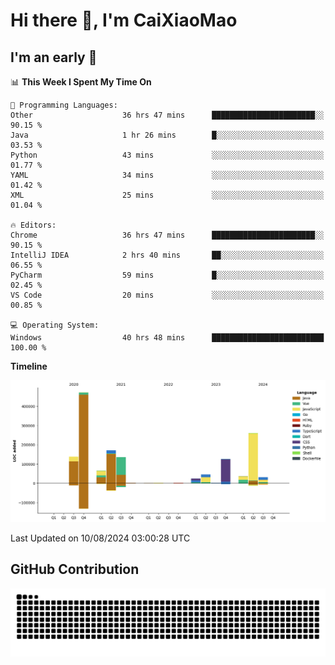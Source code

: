 # Hi there 👋, I'm CaiXiaoMao

## I'm an early 🐤
<!--START_SECTION:waka-->
📊 **This Week I Spent My Time On** 

```text
💬 Programming Languages: 
Other                    36 hrs 47 mins      ███████████████████████░░   90.15 % 
Java                     1 hr 26 mins        █░░░░░░░░░░░░░░░░░░░░░░░░   03.53 % 
Python                   43 mins             ░░░░░░░░░░░░░░░░░░░░░░░░░   01.77 % 
YAML                     34 mins             ░░░░░░░░░░░░░░░░░░░░░░░░░   01.42 % 
XML                      25 mins             ░░░░░░░░░░░░░░░░░░░░░░░░░   01.04 % 

🔥 Editors: 
Chrome                   36 hrs 47 mins      ███████████████████████░░   90.15 % 
IntelliJ IDEA            2 hrs 40 mins       ██░░░░░░░░░░░░░░░░░░░░░░░   06.55 % 
PyCharm                  59 mins             █░░░░░░░░░░░░░░░░░░░░░░░░   02.45 % 
VS Code                  20 mins             ░░░░░░░░░░░░░░░░░░░░░░░░░   00.85 % 

💻 Operating System: 
Windows                  40 hrs 48 mins      █████████████████████████   100.00 % 
```

**Timeline**

![Lines of Code chart](https://raw.githubusercontent.com/caixiaomao/caixiaomao/main/assets/bar_graph.png)


 Last Updated on 10/08/2024 03:00:28 UTC
<!--END_SECTION:waka-->

## GitHub Contribution
<picture>
  <source media="(prefers-color-scheme: dark)" srcset="/dist/snake/github-contribution-grid-snake-dark.svg" />
  <source media="(prefers-color-scheme: light)" srcset="/dist/snake/github-contribution-grid-snake.svg" />
  <img alt="github contribution grid snake animation" src="/dist/snake/github-contribution-grid-snake.svg" />
</picture>
